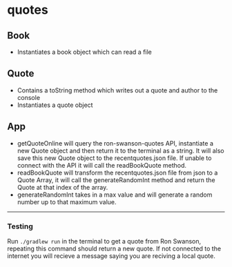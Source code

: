 # quotes

## Book 
 - Instantiates a book object which can read a file
 
 ## Quote
  - Contains a toString method which writes out a quote and author to the console
  - Instantiates a quote object
  
 ## App
  - getQuoteOnline will query the ron-swanson-quotes API, instantiate a new Quote object and then return it to the terminal as a string. It will also save this new Quote object to the recentquotes.json file. If unable to connect with the API it will call the readBookQuote method.
  - readBookQuote will transform the recentquotes.json file from json to a Quote Array, it will call the generateRandomInt method and return the Quote at that index of the array.
  - generateRandomInt takes in a max value and will generate a random number up to that maximum value.
  
  ------------------------------------------------------------------------------------------------------------------------
  ### Testing
  
  Run ```./gradlew run``` in the terminal to get a quote from Ron Swanson, repeating this command should return a new quote. If not connected to the internet you will recieve a message saying you are reciving a local quote.
